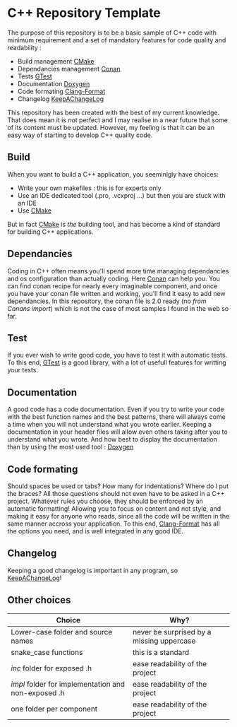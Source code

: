 # C++ Repository Template

The purpose of this repository is to be a basic sample of C++ code with minimum requirement and a set of mandatory features for code quality and readability :
- Build management [CMake]
- Dependancies management [Conan]
- Tests [GTest]
- Documentation [Doxygen]
- Code formating [Clang-Format]
- Changelog [KeepAChangeLog]

This repository has been created with the best of my current knowledge. That does mean it is not perfect and I may realise in a near future that some of its content must be updated. However, my feeling is that it can be an easy way of starting to develop C++ quality code.

## Build

When you want to build a C++ application, you seeminlgly have choices:
- Write your own makefiles : this is for experts only
- Use an IDE dedicated tool (.pro, .vcxproj ...) but then you are stuck with an IDE
- Use [CMake]

But in fact [CMake] is *the* building tool, and has become a kind of standard for building C++ applications.

## Dependancies

Coding in C++ often means you'll spend more time managing dependancies and os configuration than actually coding. Here [Conan] can help you. You can find conan recipe for nearly every imaginable component, and once you have your conan file written and working, you'll find it easy to add new dependancies.
In this repository, the conan file is 2.0 ready (no *from Conans import*) which is not the case of most samples I found in the web so far.

## Test

If you ever wish to write good code, you have to test it with automatic tests. To this end, [GTest] is a good library, with a lot of usefull features for writting your tests.

## Documentation

A good code has a code documentation. Even if you try to write your code with the best function names and the best patterns, there will always come a time when you will not understand what you wrote earlier. Keeping a documentation in your header files will allow even others taking after you to understand what you wrote. And how best to display the documentation than by using the most used tool : [Doxygen]

## Code formating

Should spaces be used or tabs? How many for indentations? Where do I put the braces?
All those questions should not even have to be asked in a C++ project. Whatever rules you choose, they should be enforced by an automatic formatting! Allowing you to focus on content and not style, and making it easy for anyone who reads, since all the code will be written in the same manner accross your application. To this end, [Clang-Format] has all the options you need, and is well integrated in any good IDE.

## Changelog

Keeping a good changelog is important in any program, so [KeepAChangeLog]!

## Other choices

| Choice                                               | Why?                                      |
| ---------------------------------------------------- | ----------------------------------------- |
| Lower-case folder and source names                   | never be surprised by a missing uppercase |
| snake_case functions                                 | this is a standard                        |
| *inc* folder for exposed .h                          | ease readability of the project           |
| *impl* folder for implementation and non-exposed .h  | ease readability of the project           |
| one folder per component                             | ease readability of the project           |



[CMake]: https://cmake.org/
[Conan]: https://conan.io/
[GTest]: https://github.com/google/googletest
[Doxygen]: https://www.doxygen.nl/
[KeepAChangeLog]: https://keepachangelog.com/en/1.0.0/
[Clang-Format]: https://clang.llvm.org/docs/ClangFormat.html